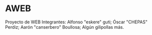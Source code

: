 # AWEB
Proyecto de WEB
  Integrantes:
              Alfonso "eskere" guti;
              Óscar "CHEPAS" Perdiz;
              Aarón "canserbero" Boullosa;
              Algún gilipollas más.
